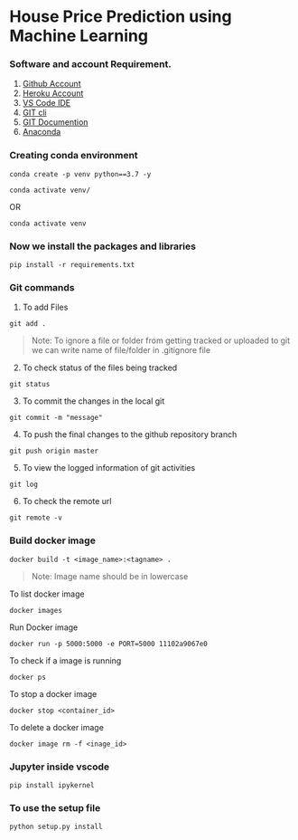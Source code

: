 # House Price Prediction using Machine Learning

### Software and account Requirement.

1. [Github Account](https://github.com)
2. [Heroku Account](https://dashboard.heroku.com/login)
3. [VS Code IDE](https://code.visualstudio.com/download)
4. [GIT cli](https://git-scm.com/downloads)
5. [GIT Documention](https://git-scm.com/gittutorial)
6. [Anaconda](https://www.anaconda.com/)


### Creating conda environment
```
conda create -p venv python==3.7 -y
```

```
conda activate venv/
```
OR
```
conda activate venv
```

### Now we install the packages and libraries
```
pip install -r requirements.txt
```

### Git commands
1. To add Files
```
git add .
```
> Note: To ignore a file or folder from getting tracked or uploaded to git we can write name of file/folder in .gitignore file

2. To check status of the files being tracked
```
git status
```

3. To commit the changes in the local git
```
git commit -m "message"
```

4. To push the final changes to the github repository branch
```
git push origin master
```

5. To view the logged information of git activities
```
git log
```

6. To check the remote url
```
git remote -v
```

### Build docker image
```
docker build -t <image_name>:<tagname> .
```
> Note: Image name should be in lowercase

To list docker image
```
docker images
```

Run Docker image
```
docker run -p 5000:5000 -e PORT=5000 11102a9067e0
```

To check if a image is running
```
docker ps
``` 


To stop a docker image
```
docker stop <container_id>
```

To delete a docker image 
```
docker image rm -f <inage_id>
```

### Jupyter inside vscode
```
pip install ipykernel
```

### To use the setup file
```
python setup.py install
```